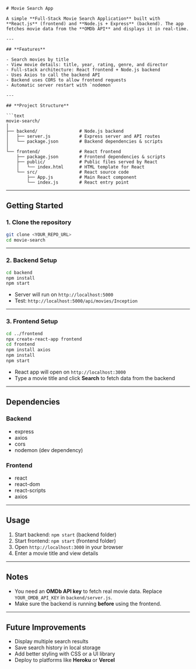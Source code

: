 ```
# Movie Search App

A simple **Full-Stack Movie Search Application** built with **React.js** (frontend) and **Node.js + Express** (backend). The app fetches movie data from the **OMDb API** and displays it in real-time.

---

## **Features**

- Search movies by title  
- View movie details: title, year, rating, genre, and director  
- Full-stack architecture: React frontend + Node.js backend  
- Uses Axios to call the backend API  
- Backend uses CORS to allow frontend requests  
- Automatic server restart with `nodemon`

---

## **Project Structure**

```text
movie-search/
│
├── backend/                # Node.js backend
│   ├── server.js           # Express server and API routes
│   └── package.json        # Backend dependencies & scripts
│
└── frontend/               # React frontend
    ├── package.json        # Frontend dependencies & scripts
    ├── public/             # Public files served by React
    │   └── index.html      # HTML template for React
    └── src/                # React source code
        ├── App.js          # Main React component
        └── index.js        # React entry point
```

---

## **Getting Started**

### **1. Clone the repository**

```bash
git clone <YOUR_REPO_URL>
cd movie-search
```

---

### **2. Backend Setup**

```bash
cd backend
npm install
npm start
```

- Server will run on `http://localhost:5000`  
- Test: `http://localhost:5000/api/movies/Inception`

---

### **3. Frontend Setup**

```bash
cd ../frontend
npx create-react-app frontend
cd frontend
npm install axios
npm install
npm start
```

- React app will open on `http://localhost:3000`  
- Type a movie title and click **Search** to fetch data from the backend

---

## **Dependencies**

### Backend

- express  
- axios  
- cors  
- nodemon (dev dependency)

### Frontend

- react  
- react-dom  
- react-scripts  
- axios

---

## **Usage**

1. Start backend: `npm start` (backend folder)  
2. Start frontend: `npm start` (frontend folder)  
3. Open `http://localhost:3000` in your browser  
4. Enter a movie title and view details  

---

## **Notes**

- You need an **OMDb API key** to fetch real movie data. Replace `YOUR_OMDB_API_KEY` in `backend/server.js`.  
- Make sure the backend is running **before** using the frontend.  

---

## **Future Improvements**

- Display multiple search results  
- Save search history in local storage  
- Add better styling with CSS or a UI library  
- Deploy to platforms like **Heroku** or **Vercel**
```
